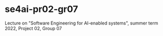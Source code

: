 # se4ai-pr02-gr07
Lecture on "Software Engineering for AI-enabled systems", summer term 2022, Project 02, Group 07
